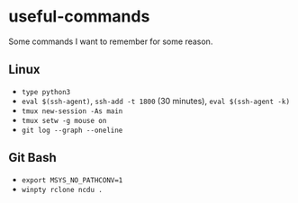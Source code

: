 # useful-commands

Some commands I want to remember for some reason.

## Linux

- `type python3`
- `eval $(ssh-agent)`, `ssh-add -t 1800` (30 minutes), `eval $(ssh-agent -k)`
- `tmux new-session -As main`
- `tmux setw -g mouse on`
- `git log --graph --oneline`

## Git Bash

- `export MSYS_NO_PATHCONV=1`
- `winpty rclone ncdu .`
